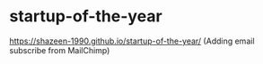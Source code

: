 # startup-of-the-year
https://shazeen-1990.github.io/startup-of-the-year/ (Adding email subscribe from MailChimp)
